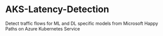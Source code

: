 # AKS-Latency-Detection
Detect traffic flows for ML and DL specific models from Microsoft Happy Paths on Azure Kubernetes Service
